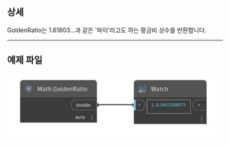 ## 상세
GoldenRatio는 1.61803...과 같은 '파이'라고도 하는 황금비 상수를 반환합니다.
___
## 예제 파일

![GoldenRatio](./DSCore.Math.GoldenRatio_img.jpg)

